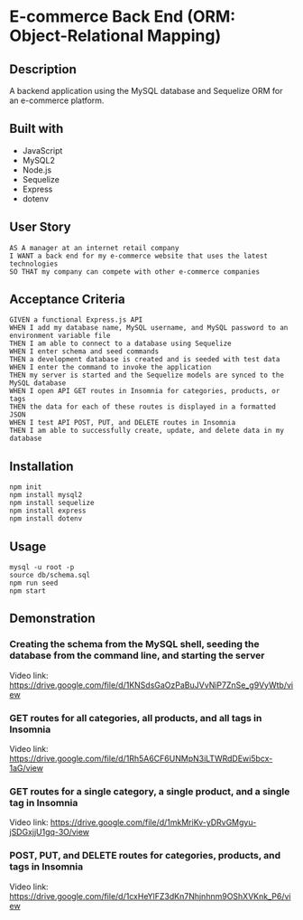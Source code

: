 # E-commerce Back End (ORM: Object-Relational Mapping)

## Description

A backend application using the MySQL database and Sequelize ORM for an e-commerce platform.

## Built with

- JavaScript
- MySQL2
- Node.js
- Sequelize
- Express
- dotenv

## User Story

```
AS A manager at an internet retail company
I WANT a back end for my e-commerce website that uses the latest technologies
SO THAT my company can compete with other e-commerce companies
```

## Acceptance Criteria

```
GIVEN a functional Express.js API
WHEN I add my database name, MySQL username, and MySQL password to an environment variable file
THEN I am able to connect to a database using Sequelize
WHEN I enter schema and seed commands
THEN a development database is created and is seeded with test data
WHEN I enter the command to invoke the application
THEN my server is started and the Sequelize models are synced to the MySQL database
WHEN I open API GET routes in Insomnia for categories, products, or tags
THEN the data for each of these routes is displayed in a formatted JSON
WHEN I test API POST, PUT, and DELETE routes in Insomnia
THEN I am able to successfully create, update, and delete data in my database
```

## Installation

`npm init` </br>
`npm install mysql2` </br>
`npm install sequelize` </br>
`npm install express` </br>
`npm install dotenv` </br>

## Usage

`mysql -u root -p` </br>
`source db/schema.sql` </br>
`npm run seed` </br>
`npm start` </br>

## Demonstration

### Creating the schema from the MySQL shell, seeding the database from the command line, and starting the server

<img src="./Develop/assets/video1.gif" alt="" /></br>
Video link: https://drive.google.com/file/d/1KNSdsGaOzPaBuJVvNiP7ZnSe_g9VyWtb/view

### GET routes for all categories, all products, and all tags in Insomnia

<img src="./Develop/assets/video2.gif" alt="" /></br>
Video link: https://drive.google.com/file/d/1Rh5A6CF6UNMpN3iLTWRdDEwi5bcx-1aG/view

### GET routes for a single category, a single product, and a single tag in Insomnia

<img src="./Develop/assets/video3.gif" alt="" /></br>
Video link: https://drive.google.com/file/d/1mkMriKv-yDRvGMgyu-jSDGxjjU1gq-3O/view

### POST, PUT, and DELETE routes for categories, products, and tags in Insomnia

<img src="./Develop/assets/video4.gif" alt="" /></br>
Video link: https://drive.google.com/file/d/1cxHeYlFZ3dKn7Nhjnhnm9OShXVKnk_P6/view
